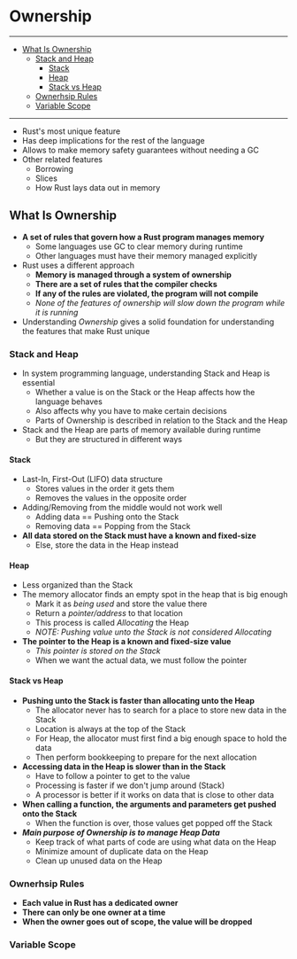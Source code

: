 # Ownership

---

- [What Is Ownership](#what-is-ownership)
  - [Stack and Heap](#stack-and-heap)
    - [Stack](#stack)
    - [Heap](#heap)
    - [Stack vs Heap](#stack-vs-heap)
  - [Ownerhsip Rules](#ownerhsip-rules)
  - [Variable Scope](#variable-scope)

---

- Rust's most unique feature
- Has deep implications for the rest of the language
- Allows to make memory safety guarantees without needing a GC
- Other related features
  - Borrowing
  - Slices
  - How Rust lays data out in memory

## What Is Ownership

- **A set of rules that govern how a Rust program manages memory**
  - Some languages use GC to clear memory during runtime
  - Other languages must have their memory managed explicitly
- Rust uses a different approach
  - **Memory is managed through a system of ownership**
  - **There are a set of rules that the compiler checks**
  - **If any of the rules are violated, the program will not compile**
  - *None of the features of ownership will slow down the program while it is running*
- Understanding *Ownership* gives a solid foundation for understanding the features that make Rust unique

### Stack and Heap

- In system programming language, understanding Stack and Heap is essential
  - Whether a value is on the Stack or the Heap affects how the language behaves
  - Also affects why you have to make certain decisions
  - Parts of Ownership is described in relation to the Stack and the Heap
- Stack and the Heap are parts of memory available during runtime
  - But they are structured in different ways

#### Stack

- Last-In, First-Out (LIFO) data structure
  - Stores values in the order it gets them
  - Removes the values in the opposite order
- Adding/Removing from the middle would not work well
  - Adding data == Pushing onto the Stack
  - Removing data == Popping from the Stack
- **All data stored on the Stack must have a known and fixed-size**
  - Else, store the data in the Heap instead

#### Heap

- Less organized than the Stack
- The memory allocator finds an empty spot in the heap that is big enough
  - Mark it as *being used* and store the value there
  - Return a *pointer/address* to that location
  - This process is called *Allocating* the Heap
  - *NOTE: Pushing value unto the Stack is not considered Allocating*
- **The pointer to the Heap is a known and fixed-size value**
  - *This pointer is stored on the Stack*
  - When we want the actual data, we must follow the pointer

#### Stack vs Heap

- **Pushing unto the Stack is faster than allocating unto the Heap**
  - The allocator never has to search for a place to store new data in the Stack
  - Location is always at the top of the Stack
  - For Heap, the allocator must first find a big enough space to hold the data
  - Then perform bookkeeping to prepare for the next allocation
- **Accessing data in the Heap is slower than in the Stack**
  - Have to follow a pointer to get to the value
  - Processing is faster if we don't jump around (Stack)
  - A processor is better if it works on data that is close to other data
- **When calling a function, the arguments and parameters get pushed onto the Stack**
  - When the function is over, those values get popped off the Stack
- ***Main purpose of Ownership is to manage Heap Data***
  - Keep track of what parts of code are using what data on the Heap
  - Minimize amount of duplicate data on the Heap
  - Clean up unused data on the Heap

### Ownerhsip Rules

- **Each value in Rust has a dedicated owner**
- **There can only be one owner at a time**
- **When the owner goes out of scope, the value will be dropped**

### Variable Scope
